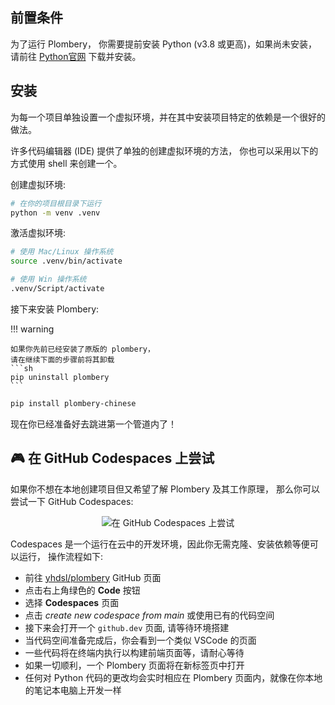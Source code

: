 ## 前置条件

为了运行 Plombery， 你需要提前安装 Python (v3.8 或更高)，如果尚未安装，请前往
[Python官网](https://www.python.org/downloads/) 下载并安装。

## 安装

为每一个项目单独设置一个虚拟环境，并在其中安装项目特定的依赖是一个很好的做法。

许多代码编辑器 (IDE) 提供了单独的创建虚拟环境的方法，
你也可以采用以下的方式使用 shell 来创建一个。

创建虚拟环境:

```bash
# 在你的项目根目录下运行
python -m venv .venv
```

激活虚拟环境:

```bash
# 使用 Mac/Linux 操作系统
source .venv/bin/activate
```

```sh
# 使用 Win 操作系统
.venv/Script/activate
```

接下来安装 Plombery:

!!! warning

    如果你先前已经安装了原版的 plombery，
    请在继续下面的步骤前将其卸载
    ```sh
    pip uninstall plombery
    ```

```sh
pip install plombery-chinese
```

现在你已经准备好去跳进第一个管道内了！

## 🎮 在 GitHub Codespaces 上尝试

如果你不想在本地创建项目但又希望了解 Plombery 及其工作原理，
那么你可以尝试一下 GitHub Codespaces:

<figure align="center">
  <img src="https://github.com/yhdsl/plombery/raw/main/docs/assets/images/codespaces.png" alt="在 GitHub Codespaces 上尝试">
</figure>

Codespaces 是一个运行在云中的开发环境，因此你无需克隆、安装依赖等便可以运行，
操作流程如下:

- 前往 [yhdsl/plombery](https://github.com/yhdsl/plombery) GitHub 页面
- 点击右上角绿色的 **Code** 按钮
- 选择 **Codespaces** 页面
- 点击 *create new codespace from main* 或使用已有的代码空间
- 接下来会打开一个 `github.dev` 页面, 请等待环境搭建
- 当代码空间准备完成后，你会看到一个类似 VSCode 的页面
- 一些代码将在终端内执行以构建前端页面等，请耐心等待
- 如果一切顺利，一个 Plombery 页面将在新标签页中打开
- 任何对 Python 代码的更改均会实时相应在 Plombery 页面内，就像在你本地的笔记本电脑上开发一样
